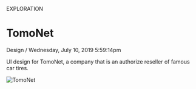 <p class="type">EXPLORATION</p>

# TomoNet

<p class="meta">Design  /  Wednesday, July 10, 2019 5:59:14pm</p>

UI design for TomoNet, a company that is an authorize reseller of famous car tires.

![TomoNet](https://farooq-agent.web.app/assets/images/works/large/tomonet.jpg)
